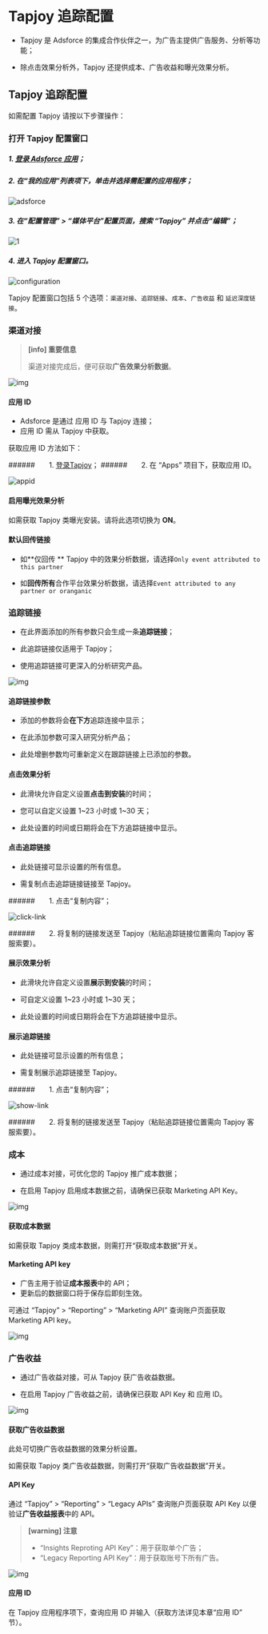 # **Tapjoy 追踪配置**

* Tapjoy 是 Adsforce 的集成合作伙伴之一，为广告主提供广告服务、分析等功能；

* 除点击效果分析外，Tapjoy 还提供成本、广告收益和曝光效果分析。

## Tapjoy 追踪配置

如需配置 Tapjoy 请按以下步骤操作：

### 打开 Tapjoy 配置窗口

##### 1. [登录 Adsforce 应用](<https://demo-portal.adsforce.io/login>)；

##### 2. 在“我的应用”列表项下，单击并选择需配置的应用程序；

![adsforce](adsforce.png)

##### 3. 在“配置管理” > “媒体平台”配置页面，搜索 “Tapjoy” 并点击“编辑”；

![1](1.png)

##### 4.  进入 Tapjoy 配置窗口。

![configuration](configuration.png)

Tapjoy 配置窗口包括 5 个选项：`渠道对接`、`追踪链接`、`成本`、`广告收益` 和 `延迟深度链接`。

### 渠道对接

> **[info] 重要信息**
>
> 渠道对接完成后，便可获取**广告效果分析数据**。

![img](2.png)

#### 应用 ID

* Adsforce 是通过 应用 ID 与 Tapjoy 连接；
* 应用 ID 需从 Tapjoy 中获取。

获取应用 ID 方法如下：

######&ensp;&ensp;&ensp;&ensp;1. [登录Tapjoy](<https://ltv.tapjoy.com/s/l#session/login>)；
######&ensp;&ensp;&ensp;&ensp;2. 在 “Apps” 项目下，获取应用 ID。

![appid](appid.png)

#### 启用曝光效果分析

如需获取 Tapjoy 类曝光安装。请将此选项切换为 **ON**。

#### 默认回传链接

* 如**仅回传 ** Tapjoy 中的效果分析数据，请选择`Only event attributed to this partner`

* 如**回传所有**合作平台效果分析数据，请选择`Event attributed to any partner or oranganic`

### 追踪链接

* 在此界面添加的所有参数只会生成一条**追踪链接**；

* 此追踪链接仅适用于 Tapjoy；

* 使用追踪链接可更深入的分析研究产品。

![img](3.png)

#### 追踪链接参数

* 添加的参数将会**在下方**追踪连接中显示；

* 在此添加参数可深入研究分析产品；

* 此处增删参数均可重新定义在跟踪链接上已添加的参数。

#### 点击效果分析

* 此滑块允许自定义设置**点击到安装**的时间；

* 您可以自定义设置 1~23 小时或 1~30 天；

* 此处设置的时间或日期将会在下方追踪链接中显示。

#### 点击追踪链接

* 此处链接可显示设置的所有信息。

* 需复制点击追踪链接链接至 Tapjoy。

######&ensp;&ensp;&ensp;&ensp;1. 点击“复制内容”；

![click-link](click-link.png)

######&ensp;&ensp;&ensp;&ensp;2.  将复制的链接发送至 Tapjoy（粘贴追踪链接位置需向 Tapjoy 客服索要）。

#### 展示效果分析

* 此滑块允许自定义设置**展示到安装**的时间；

* 可自定义设置 1~23 小时或 1~30 天；

* 此处设置的时间或日期将会在下方追踪链接中显示。

#### 展示追踪链接

* 此处链接可显示设置的所有信息；

* 需复制展示追踪链接至 Tapjoy。 

######&ensp;&ensp;&ensp;&ensp;1. 点击“复制内容”；

![show-link](show-link.png)

######&ensp;&ensp;&ensp;&ensp;2. 将复制的链接发送至 Tapjoy（粘贴追踪链接位置需向 Tapjoy 客服索要）。      

### 成本

* 通过成本对接，可优化您的 Tapjoy 推广成本数据；

* 在启用 Tapjoy 启用成本数据之前，请确保已获取 Marketing API Key。

![img](4.png)

#### 获取成本数据

如需获取 Tapjoy 类成本数据，则需打开“获取成本数据”开关。

#### Marketing API key

* 广告主用于验证**成本报表**中的 API；
* 更新后的数据窗口将于保存后即刻生效。

可通过 “Tapjoy” > “Reporting” > “Marketing API” 查询账户页面获取 Marketing API key。

![img](marketingapikey.png)

### 广告收益

* 通过广告收益对接，可从 Tapjoy 获广告收益数据。

* 在启用 Tapjoy 广告收益之前，请确保已获取 API Key 和 应用 ID。

![img](5.png)

#### 获取广告收益数据

此处可切换广告收益数据的效果分析设置。

如需获取 Tapjoy 类广告收益数据，则需打开“获取广告收益数据”开关。

#### API Key

通过 “Tapjoy” > “Reporting” > “Legacy APIs” 查询账户页面获取 API Key 以便验证**广告收益报表**中的 API。

> **[warning] 注意**
>
> * “Insights Reproting API Key”：用于获取单个广告；
> * “Legacy Reporting API Key”：用于获取账号下所有广告。

![img](apikey2.png)

#### 应用 ID

在 Tapjoy 应用程序项下，查询应用 ID 并输入（获取方法详见本章“应用 ID” 节）。